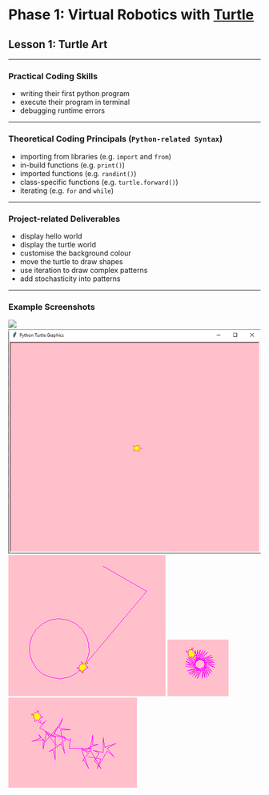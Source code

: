 # Phase 1: Virtual Robotics with [Turtle](https://docs.python.org/3/library/turtle.html)
## Lesson 1: Turtle Art
---
### Practical Coding Skills 
* writing their first python program
* execute their program in terminal
* debugging runtime errors
---
### Theoretical Coding Principals (`Python-related Syntax`)
* importing from libraries (e.g. `import` and `from`)
* in-build functions (e.g. `print()`)
* imported functions (e.g. `randint()`)
* class-specific functions (e.g. `turtle.forward()`)
* iterating (e.g. `for` and `while`) 
---
### Project-related Deliverables
* display hello world
* display the turtle world
* customise the background colour
* move the turtle to draw shapes
* use iteration to draw complex patterns
* add stochasticity into patterns
---
### Example Screenshots
![](https://blog.udacity.com/wp-content/uploads/2020/11/Hello-World_Blog-scaled.jpeg)
![](turtle_world.png)
![](turtle_shapes.png)
![](turtle_art.png)
![](turtle_stochastic.png)